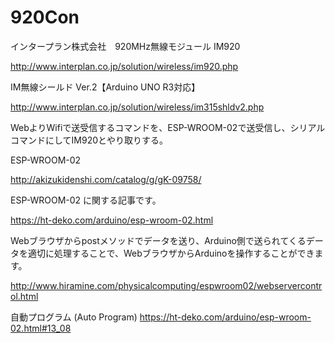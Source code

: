 # 920Con

インタープラン株式会社　920MHz無線モジュール IM920

http://www.interplan.co.jp/solution/wireless/im920.php

IM無線シールド Ver.2【Arduino UNO R3対応】

http://www.interplan.co.jp/solution/wireless/im315shldv2.php


WebよりWifiで送受信するコマンドを、ESP-WROOM-02で送受信し、シリアルコマンドにしてIM920とやり取りする。

ESP-WROOM-02

http://akizukidenshi.com/catalog/g/gK-09758/

ESP-WROOM-02 に関する記事です。

https://ht-deko.com/arduino/esp-wroom-02.html

Webブラウザからpostメソッドでデータを送り、Arduino側で送られてくるデータを適切に処理することで、WebブラウザからArduinoを操作することができます。

http://www.hiramine.com/physicalcomputing/espwroom02/webservercontrol.html

自動プログラム (Auto Program)
https://ht-deko.com/arduino/esp-wroom-02.html#13_08
